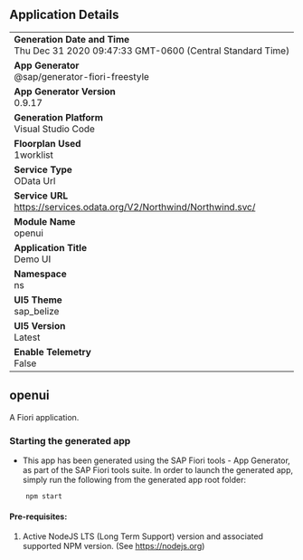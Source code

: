 ## Application Details
|               |
| ------------- |
|**Generation Date and Time**<br>Thu Dec 31 2020 09:47:33 GMT-0600 (Central Standard Time)|
|**App Generator**<br>@sap/generator-fiori-freestyle|
|**App Generator Version**<br>0.9.17|
|**Generation Platform**<br>Visual Studio Code|
|**Floorplan Used**<br>1worklist|
|**Service Type**<br>OData Url|
|**Service URL**<br>https://services.odata.org/V2/Northwind/Northwind.svc/
|**Module Name**<br>openui|
|**Application Title**<br>Demo UI|
|**Namespace**<br>ns|
|**UI5 Theme**<br>sap_belize|
|**UI5 Version**<br>Latest|
|**Enable Telemetry**<br>False|

## openui

A Fiori application.

### Starting the generated app

-   This app has been generated using the SAP Fiori tools - App Generator, as part of the SAP Fiori tools suite.  In order to launch the generated app, simply run the following from the generated app root folder:

```
    npm start
```


#### Pre-requisites:

1. Active NodeJS LTS (Long Term Support) version and associated supported NPM version.  (See https://nodejs.org)


